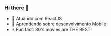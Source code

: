 ### Hi there 👋

- 🔭 Atuando com ReactJS
- 🌱 Aprendendo sobre desenvolvimento Mobile
- ⚡ Fun fact: 80's movies are THE BEST!
